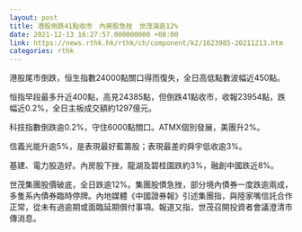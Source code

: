 ```yaml
---
layout: post
title: 港股倒跌41點收市　內房股急挫　世茂瀉逾12%
date: 2021-12-13 16:27:57.000000000 +08:00
link: https://news.rthk.hk/rthk/ch/component/k2/1623985-20211213.htm
categories: rthk
---
```


港股尾市倒跌，恒生指數24000點關口得而復失，全日高低點數波幅近450點。

恒指早段最多升近400點，高見24385點，但倒跌41點收市，收報23954點，跌幅近0.2%，全日主板成交額約1297億元。

科技指數倒跌逾0.2%，守住6000點關口。ATMX個別發展，美團升2%。

信義光能升逾5%，是表現最好藍籌股；表現最差的舜宇低收逾3%。

基建、電力股造好。內房股下挫，龍湖及碧桂園跌約3%，融創中國跌近8%。

世茂集團股價破底，全日跌逾12%。集團股債急挫，部分境內債券一度跌逾兩成，多隻系內債券臨時停牌。內地媒體《中國證券報》引述集團指，與陸家嘴信託合作正常，從未有過逾期或面臨延期償付事項。報道又指，世茂召開投資者會議澄清市傳消息。
